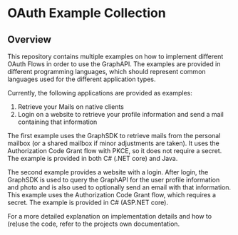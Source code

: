 # OAuth Example Collection

## Overview

This repository contains multiple examples on how to implement different OAuth Flows in order to use the GraphAPI.
The examples are provided in different programming languages, which should represent common languages used for the different application types.

Currently, the following applications are provided as examples:

1.  Retrieve your Mails on native clients
2.  Login on a website to retrieve your profile information and send a mail containing that information

The first example uses the GraphSDK to retrieve mails from the personal mailbox (or a shared mailbox if minor adjustments are taken).
It uses the Authorization Code Grant flow with PKCE, so it does not require a secret. The example is provided in both C# (.NET core) and Java. 

The second example provides a website with a login. After login, the GraphSDK is used to query the GraphAPI for the user profile information and photo and is 
also used to optionally send an email with that information. This example uses the Authorization Code Grant flow, which requires a secret. The example is provided in
C# (ASP.NET core).

For a more detailed explanation on implementation details and how to (re)use the code, refer to the projects own documentation.
